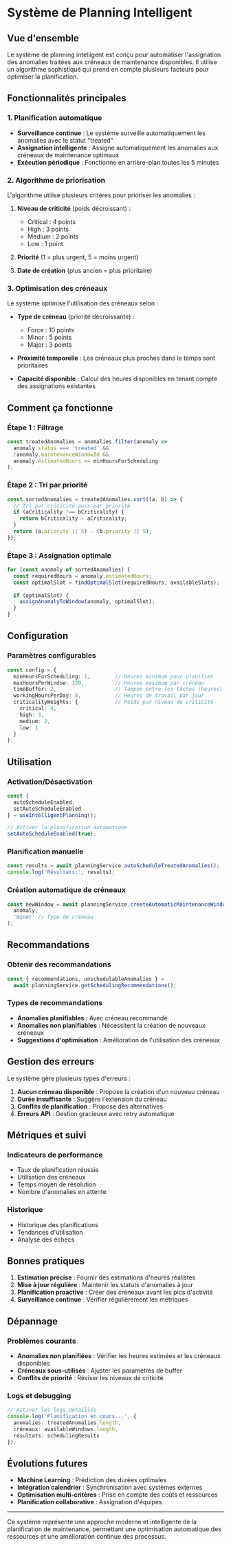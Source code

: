 # Système de Planning Intelligent

## Vue d'ensemble

Le système de planning intelligent est conçu pour automatiser l'assignation des anomalies traitées aux créneaux de maintenance disponibles. Il utilise un algorithme sophistiqué qui prend en compte plusieurs facteurs pour optimiser la planification.

## Fonctionnalités principales

### 1. Planification automatique
- **Surveillance continue** : Le système surveille automatiquement les anomalies avec le statut "treated"
- **Assignation intelligente** : Assigne automatiquement les anomalies aux créneaux de maintenance optimaux
- **Exécution périodique** : Fonctionne en arrière-plan toutes les 5 minutes

### 2. Algorithme de priorisation
L'algorithme utilise plusieurs critères pour prioriser les anomalies :

1. **Niveau de criticité** (poids décroissant) :
   - Critical : 4 points
   - High : 3 points
   - Medium : 2 points
   - Low : 1 point

2. **Priorité** (1 = plus urgent, 5 = moins urgent)

3. **Date de création** (plus ancien = plus prioritaire)

### 3. Optimisation des créneaux
Le système optimise l'utilisation des créneaux selon :

- **Type de créneau** (priorité décroissante) :
  - Force : 10 points
  - Minor : 5 points
  - Major : 3 points

- **Proximité temporelle** : Les créneaux plus proches dans le temps sont prioritaires

- **Capacité disponible** : Calcul des heures disponibles en tenant compte des assignations existantes

## Comment ça fonctionne

### Étape 1 : Filtrage
```typescript
const treatedAnomalies = anomalies.filter(anomaly => 
  anomaly.status === 'treated' && 
  !anomaly.maintenanceWindowId &&
  anomaly.estimatedHours >= minHoursForScheduling
);
```

### Étape 2 : Tri par priorité
```typescript
const sortedAnomalies = treatedAnomalies.sort((a, b) => {
  // Tri par criticité puis par priorité
  if (aCriticality !== bCriticality) {
    return bCriticality - aCriticality;
  }
  return (a.priority || 5) - (b.priority || 5);
});
```

### Étape 3 : Assignation optimale
```typescript
for (const anomaly of sortedAnomalies) {
  const requiredHours = anomaly.estimatedHours;
  const optimalSlot = findOptimalSlot(requiredHours, availableSlots);
  
  if (optimalSlot) {
    assignAnomalyToWindow(anomaly, optimalSlot);
  }
}
```

## Configuration

### Paramètres configurables
```typescript
const config = {
  minHoursForScheduling: 1,        // Heures minimum pour planifier
  maxHoursPerWindow: 120,          // Heures maximum par créneau
  timeBuffer: 2,                   // Tampon entre les tâches (heures)
  workingHoursPerDay: 8,           // Heures de travail par jour
  criticalityWeights: {            // Poids par niveau de criticité
    critical: 4,
    high: 3,
    medium: 2,
    low: 1
  }
};
```

## Utilisation

### Activation/Désactivation
```typescript
const { 
  autoScheduleEnabled, 
  setAutoScheduleEnabled 
} = useIntelligentPlanning();

// Activer la planification automatique
setAutoScheduleEnabled(true);
```

### Planification manuelle
```typescript
const results = await planningService.autoScheduleTreatedAnomalies();
console.log('Résultats:', results);
```

### Création automatique de créneaux
```typescript
const newWindow = await planningService.createAutomaticMaintenanceWindow(
  anomaly, 
  'minor' // Type de créneau
);
```

## Recommandations

### Obtenir des recommandations
```typescript
const { recommendations, unschedulableAnomalies } = 
  await planningService.getSchedulingRecommendations();
```

### Types de recommandations
- **Anomalies planifiables** : Avec créneau recommandé
- **Anomalies non planifiables** : Nécessitent la création de nouveaux créneaux
- **Suggestions d'optimisation** : Amélioration de l'utilisation des créneaux

## Gestion des erreurs

Le système gère plusieurs types d'erreurs :

1. **Aucun créneau disponible** : Propose la création d'un nouveau créneau
2. **Durée insuffisante** : Suggère l'extension du créneau
3. **Conflits de planification** : Propose des alternatives
4. **Erreurs API** : Gestion gracieuse avec retry automatique

## Métriques et suivi

### Indicateurs de performance
- Taux de planification réussie
- Utilisation des créneaux
- Temps moyen de résolution
- Nombre d'anomalies en attente

### Historique
- Historique des planifications
- Tendances d'utilisation
- Analyse des échecs

## Bonnes pratiques

1. **Estimation précise** : Fournir des estimations d'heures réalistes
2. **Mise à jour régulière** : Maintenir les statuts d'anomalies à jour
3. **Planification proactive** : Créer des créneaux avant les pics d'activité
4. **Surveillance continue** : Vérifier régulièrement les métriques

## Dépannage

### Problèmes courants
- **Anomalies non planifiées** : Vérifier les heures estimées et les créneaux disponibles
- **Créneaux sous-utilisés** : Ajuster les paramètres de buffer
- **Conflits de priorité** : Réviser les niveaux de criticité

### Logs et debugging
```typescript
// Activer les logs détaillés
console.log('Planification en cours...', {
  anomalies: treatedAnomalies.length,
  créneaux: availableWindows.length,
  résultats: schedulingResults
});
```

## Évolutions futures

- **Machine Learning** : Prédiction des durées optimales
- **Intégration calendrier** : Synchronisation avec systèmes externes
- **Optimisation multi-critères** : Prise en compte des coûts et ressources
- **Planification collaborative** : Assignation d'équipes

---

Ce système représente une approche moderne et intelligente de la planification de maintenance, permettant une optimisation automatique des ressources et une amélioration continue des processus.
